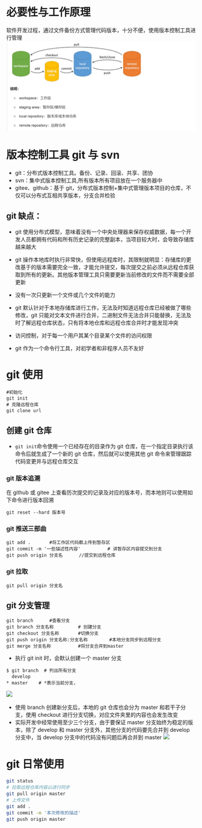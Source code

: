 # 必要性与工作原理

软件开发过程，通过文件备份方式管理代码版本，十分不便，使用版本控制工具进行管理
<img src="../pic/git学习/工作区暂存区版本库远程仓库.png">

# 版本控制工具 git 与 svn

- git：分布式版本控制工具。备份、记录、回滚、共享、团协
- svn：集中式版本控制工具,所有版本所有项目放在一个服务器中
- gitee、github：基于 git，分布式版本控制+集中式管理版本项目的仓库，不仅可以分布式互相共享版本，分支合并检验

## git 缺点：

- git 使用分布式模型，意味着没有一个中央处理器来保存权威数据，每一个开发人员都拥有代码和所有历史记录的完整副本，当项目较大时，会导致存储库越来越大
- git 操作本地库时执行非常快，但使用远程库时，其限制就明显：存储库的更改基于的版本需要完全一致，才能允许提交，每次提交之前必须从远程仓库获取到所有的更新。其他版本管理工具只需要更新当前修改的文件而不需要全部更新
- 没有一次只更新一个文件或几个文件的能力
- git 默认针对于本地存储库进行工作，无法及时知道远程仓库已经被做了哪些修改，git 只能对文本文件进行合并，二进制文件无法合并只能替换，无法及时了解远程仓库状态，只有将本地仓库和远程仓库合并时才能发现冲突

- 访问控制，对于每一个用户其某个目录某个文件的访问权限
- git 作为一个命令行工具，对初学者和非程序人员不友好

# git 使用

```shell
#初始化
git init
# 克隆远程仓库
git clone url
```

## 创建 git 仓库

- `git init`命令使用一个已经存在的目录作为 git 仓库，在一个指定目录执行该命令后就生成了一个新的 git 仓库，然后就可以使用其他 git 命令来管理跟踪代码变更并与远程仓库交互

### git 版本追溯

在 github 或 gitee 上查看历次提交的记录及对应的版本号，而本地则可以使用如下命令进行版本回溯

```shell
git reset --hard 版本号
```

### git 推送三部曲

```shell
git add .       #将工作区代码都上传到暂存区
git commit -m '一些描述性内容'          # 讲暂存区内容提交到分支
git push origin 分支名      //提交到远程仓库
```

### git 拉取

```shell
git pull origin 分支名
```

## git 分支管理

```shell
git branch      #查看分支
git branch 分支名称         # 创建分支
git checkout 分支名称       #切换分支
git push origin 分支名称:分支名称        #本地分支同步到远程分支
git merge 分支名称          #将分支合并到master
```

- 执行 git init 时，会默认创建一个 master 分支

```shell
$ git branch  # 列出所有分支
  develop
* master    # *表示当前分支，
```

<img src="../pic/git学习/git分支管理.png">

- 使用 branch 创建新分支后，本地的 git 仓库也会分为 master 和若干子分支，使用 checkout 进行分支切换，对应文件夹里的内容也会发生改变
- 实际开发中经常使用至少三个分支，由于要保证 master 分支始终为稳定的版本，除了 develop 和 master 分支外，其他分支的代码要先合并到 develop 分支中，当 develop 分支中的代码没有问题后再合并到 master
  <img src="../pic/git学习/git版本控制1.png">

# git 日常使用

```bash
git status
# 拉取远程仓库内容以进行同步
git pull origin master
# 上传文件
git add .
git commit -m '本次修改的描述'
git push origin master
```
